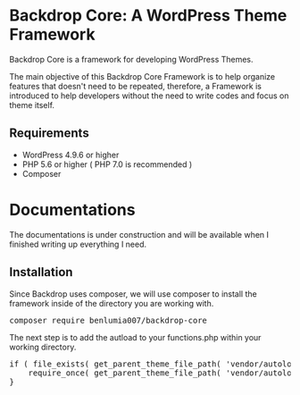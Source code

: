 # Backdrop Core: A WordPress Theme Framework
Backdrop Core is a framework for developing WordPress Themes.

The main objective of this Backdrop Core Framework is to help organize features that doesn't need to be repeated, therefore, a Framework is introduced to help developers without the need to write codes and focus on theme itself.

## Requirements
- WordPress 4.9.6 or higher
- PHP 5.6 or higher ( PHP 7.0 is recommended )
- Composer

# Documentations
The documentations is under construction and will be available when I finished writing up everything I need.

## Installation
Since Backdrop uses composer, we will use composer to install the framework inside of the directory you are working with.

<pre>
composer require benlumia007/backdrop-core
</pre>

The next step is to add the autload to your functions.php within your working directory.

<pre>
if ( file_exists( get_parent_theme_file_path( 'vendor/autoload.php' ) ) ) {
	require_once( get_parent_theme_file_path( 'vendor/autoload.php' ) );
}
</pre>
